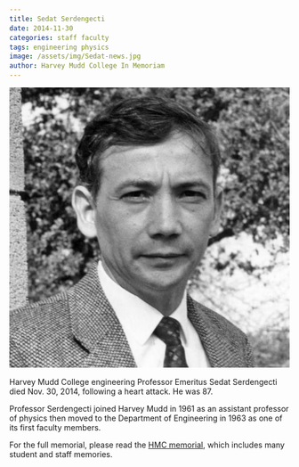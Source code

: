 ```yaml
---
title: Sedat Serdengecti
date: 2014-11-30
categories: staff faculty
tags: engineering physics
image: /assets/img/Sedat-news.jpg
author: Harvey Mudd College In Memoriam
---
```

![Sedat Serdengecti](/assets/img/Sedat-news.jpg)

Harvey Mudd College engineering Professor Emeritus Sedat Serdengecti died Nov. 30, 2014, following a heart attack. He was 87.

Professor Serdengecti joined Harvey Mudd in 1961 as an assistant professor of physics then moved to the Department of Engineering in 1963 as one of its first faculty members.

For the full memorial, please read the [HMC memorial](https://www.hmc.edu/in-memoriam/sedat-serdengecti/), which includes many student and staff memories.
